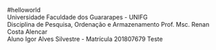 #helloworld<br/>
Universidade Faculdade dos Guararapes - UNIFG<br/>
Disciplina de Pesquisa, Ordenação e Armazenamento
Prof. Msc. Renan Costa Alencar<br/>
Aluno Igor Alves Silvestre - Matrícula 201807679
Teste

